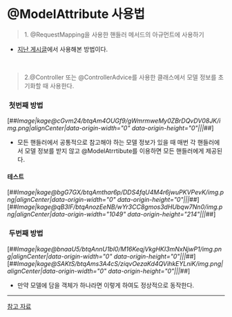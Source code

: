 # @ModelAttribute 사용법

> 1\. @RequestMapping을 사용한 핸들러 메서드의 아규먼트에 사용하기
- [지난 게시글](https://sun-22.tistory.com/49?category=363027)에서 사용해본 방법이다.

<br>

> 2\.@Controller 또는 @ControllerAdvice를 사용한 클래스에서 모델 정보를 초기화할 때 사용한다.
###  첫번째 방법
[##_Image|kage@cGvm24/btqAm4OUGf9/gWmrmweMy0ZBrDQvDV08JK/img.png|alignCenter|data-origin-width="0" data-origin-height="0"|||_##]

- 모든 핸들러에서 공통적으로 참고해야 하는 모델 정보가 있을 때 매번 각 핸들러에서 모델 정보를 받지 않고  @ModelAtrrtibute를 이용하면 모든 핸들러에게 제공된다.

#### 테스트

[##_Image|kage@bgG7GX/btqAmthar6p/DDS4fqU4M4r6jwuPKVPevK/img.png|alignCenter|data-origin-width="0" data-origin-height="0"|||_##][##_Image|kage@qB3lF/btqAnozEeNB/wYr3CC8gmos3dHUbqw7Nn0/img.png|alignCenter|data-origin-width="1049" data-origin-height="214"|||_##]

###  두번째 방법

[##_Image|kage@bnaaU5/btqAnnU1bl0/M16KeqjVkgHKI3mNxNjwP1/img.png|alignCenter|data-origin-width="0" data-origin-height="0"|||_##][##_Image|kage@SAKtS/btqAms3A4cS/ziqvOezaKd4QVihkEYLniK/img.png|alignCenter|data-origin-width="0" data-origin-height="0"|||_##]

- 만약 모델에 담을 객체가 하나라면 이렇게 하여도 정상적으로 동작한다.

---

[참고 자료](https://www.inflearn.com/course/%EC%9B%B9-mvc)
